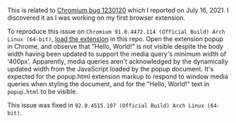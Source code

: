 This is related to [Chromium bug 1230120](https://bugs.chromium.org/p/chromium/issues/detail?id=1230120) which I reported on July 16, 2021. I discovered it as I was working on my first browser extension.

To reproduce this issue on `Chromium 91.0.4472.114 (Official Build) Arch Linux (64-bit)`, [load the extension](https://developer.chrome.com/docs/extensions/mv3/getstarted/) in this repo. Open the extension popup in Chrome, and observe that "Hello, World!" is not visible despite the body width having been updated to support the media query's minimum width of '400px'. Apparently, media queries aren't acknowledged by the dynamically updated width from the JavaScript loaded by the popup document. It's expected for the popup.html extension markup to respond to window media queries when styling the document, and for the "Hello, World!" text in `popup.html` to be visible.

This issue was fixed in `92.0.4515.107 (Official Build) Arch Linux (64-bit)`.
